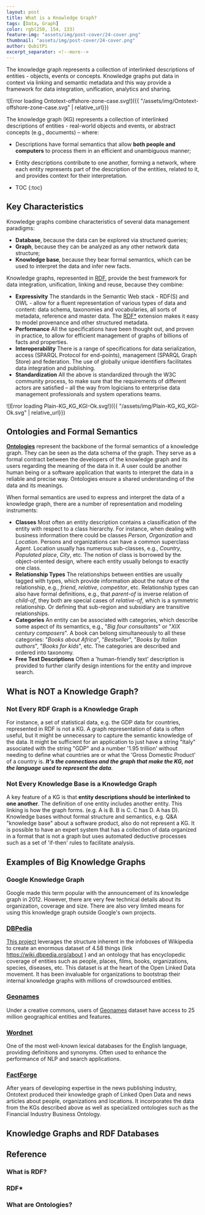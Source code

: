 ```yaml
---
layout: post
title: What is a Knowledge Graph?
tags: [Data, Graph]
color: rgb(250, 154, 133)
feature-img: "assets/img/post-cover/24-cover.png"
thumbnail: "assets/img/post-cover/24-cover.png"
author: QubitPi
excerpt_separator: <!--more-->
---
```


The knowledge graph represents a collection of interlinked descriptions of entities - objects, events or concepts.
Knowledge graphs put data in context via linking and semantic metadata and this way provide a framework for data
integration, unification, analytics and sharing.

<!--more-->

![Error loading Ontotext-offshore-zone-case.svg!]({{ "/assets/img/Ontotext-offshore-zone-case.svg" | relative_url}})

The knowledge graph (KG) represents a collection of interlinked descriptions of entities - real-world objects and
events, or abstract concepts (e.g., documents) – where:

* Descriptions have formal semantics that allow **both people and computers** to process them in an efficient and
  unambiguous manner;
* Entity descriptions contribute to one another, forming a network, where each entity represents part of the description
  of the entities, related to it, and provides context for their interpretation.

* TOC
{:toc}

## Key Characteristics

Knowledge graphs combine characteristics of several data management paradigms:

* **Database**, because the data can be explored via structured queries;
* **Graph**, because they can be analyzed as any other network data structure;
* **Knowledge base**, because they bear formal semantics, which can be used to interpret the data and infer new facts.

Knowledge graphs, represented in [RDF](#what-is-rdf), provide the best framework for data integration, unification,
linking and reuse, because they combine:

* **Expressivity** The standards in the Semantic Web stack - RDF(S) and OWL - allow for a fluent representation of
  various types of data and content: data schema, taxonomies and vocabularies, all sorts of metadata, reference and
  master data. The [RDF*](#rdf) extension makes it easy to model provenance and other structured metadata.
* **Performance** All the specifications have been thought out, and proven in practice, to allow for efficient
  management of graphs of  billions of facts and properties.
* **Interoperability** There is a range of specifications for data serialization, access (SPARQL Protocol for
  end-points), management (SPARQL Graph Store) and federation. The use of globally unique identifiers facilitates data
  integration and publishing.
* **Standardization** All the above is standardized through the W3C community process, to make sure that the
  requirements of different actors are satisfied – all the way from logicians to enterprise data management
  professionals and system operations teams.

![Error loading Plain-KG_KG_KGI-Ok.svg!]({{ "/assets/img/Plain-KG_KG_KGI-Ok.svg" | relative_url}})

## Ontologies and Formal Semantics

**[Ontologies](#what-are-ontologies)** represent the backbone of the formal semantics of a knowledge graph. They can be
seen as the data schema of the graph. They serve as a formal contract between the developers of the knowledge graph and
its users regarding the meaning of the data in it. A user could be another human being or a software application that
wants to interpret the data in a reliable and precise way. Ontologies ensure a shared understanding of the data and its
meanings.

When formal semantics are used to express and interpret the data of a knowledge graph, there are a number of
representation and modeling instruments:

* **Classes** Most often an entity description contains a classification of the entity with respect to a class
  hierarchy. For instance, when dealing with business information there could be classes _Person_, _Organization_ and
  _Location_. Persons and organizations can have a common superclass _Agent_. Location usually has numerous sub-classes,
  e.g., _Country_, _Populated place_, _City_, etc. The notion of class is borrowed by the object-oriented design, where
  each entity usually belongs to exactly one class.
* **Relationship Types** The relationships between entities are usually tagged with types, which provide information
  about the nature of the relationship, e.g., _friend_, _relative_, _competitor_, etc. Relationship types can also have
  formal definitions, e.g., that _parent-of_ is inverse relation of _child-of_, they both are special cases of
  _relative-of_, which is a symmetric relationship. Or defining that sub-region and subsidiary are transitive
  relationships.
* **Categories** An entity can be associated with categories, which describe some aspect of its semantics, e.g.,
  "_Big four consultants_" or "_XIX century composers_". A book can belong simultaneously to all these categories: 
  "_Books about Africa_", "_Bestseller_", "_Books by Italian authors_", "_Books for kids_", etc. The categories are
  described and ordered into taxonomy.
* **Free Text Descriptions** Often a 'human-friendly text' description is provided to further clarify design intentions
  for the entity and improve search.

## What is NOT a Knowledge Graph?

### Not Every RDF Graph is a Knowledge Graph

For instance, a set of statistical data, e.g. the GDP data for countries, represented in RDF is not a KG. A graph
representation of data is often useful, but it might be unnecessary to capture the semantic knowledge of the data. It
might be sufficient for an application to just have a string "Italy" associated with the string "GDP" and a number
'1.95 trillion' without needing to define what countries are or what the 'Gross Domestic Product' of a country is.
_**It's the connections and the graph that make the KG, not the language used to represent the data**_.

### Not Every Knowledge Base is a Knowledge Graph

A key feature of a KG is that **entity descriptions should be interlinked to one another**. The definition of one entity
includes another entity. This linking is how the graph forms. (e.g. A is B. B is C. C has D. A has D). Knowledge bases
without formal structure and semantics, e.g. Q&A "knowledge base" about a software product, also do not represent a KG.
It is possible to have an expert system that has a collection of data organized in a format that is not a graph but uses
automated deductive processes such as a set of 'if-then' rules to facilitate analysis.

## Examples of Big Knowledge Graphs

### Google Knowledge Graph

Google made this term popular with the announcement of its knowledge graph in 2012. However, there are very few
technical details about its organization, coverage and size. There are also very limited means for using this knowledge
graph outside Google's own projects.

### [DBPedia](https://www.dbpedia.org/)

[This project](https://www.dbpedia.org/) leverages the structure inherent in the infoboxes of Wikipedia to create an
enormous dataset of 4.58 things (link https://wiki.dbpedia.org/about ) and an ontology that has encyclopedic coverage of
entities such as people, places, films, books, organizations, species, diseases, etc. This dataset is at the heart of
the Open Linked Data movement. It has been invaluable for organizations to bootstrap their internal knowledge graphs
with millions of crowdsourced entities.

### [Geonames](https://www.geonames.org/)

Under a creative commons, users of [Geonames](https://www.geonames.org/) dataset have access to 25 million geographical
entities and features.

### [Wordnet](https://wordnet.princeton.edu/)

One of the most well-known lexical databases for the English language, providing definitions and synonyms. Often used to
enhance the performance of NLP and search applications.

### [FactForge](https://www.ontotext.com/knowledgehub/demoservices/factforge-explore-linked-open-data/)

After years of developing expertise in the news publishing industry, Ontotext produced their knowledge graph of Linked
Open Data and news articles about people, organizations and locations. It incorporates the data from the KGs described
above as well as specialized ontologies such as the Financial Industry Business Ontology.

## Knowledge Graphs and RDF Databases


## Reference

### What is RDF?

### RDF*

### What are Ontologies?